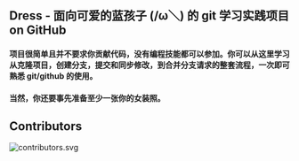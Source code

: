 ## Dress - 面向可爱的蓝孩子 (/ω＼) 的 git 学习实践项目 on GitHub
#### 项目很简单且并不要求你贡献代码，没有编程技能都可以参加。你可以从这里学习从克隆项目，创建分支，提交和同步修改，到合并分支请求的整套流程，一次即可熟悉 git/github 的使用。 
#### 当然，你还要事先准备至少一张你的女装照。



## Contributors
![contributors.svg](https://opencollective.com/Dress/contributors.svg?width=890&button=false)
